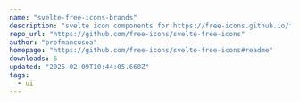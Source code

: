 ```yaml
---
name: "svelte-free-icons-brands"
description: "svelte icon components for https://free-icons.github.io/free-icons/"
repo_url: "https://github.com/free-icons/svelte-free-icons"
author: "profmancusoa"
homepage: "https://github.com/free-icons/svelte-free-icons#readme"
downloads: 6
updated: "2025-02-09T10:44:05.668Z"
tags: 
  - ui
---
```

